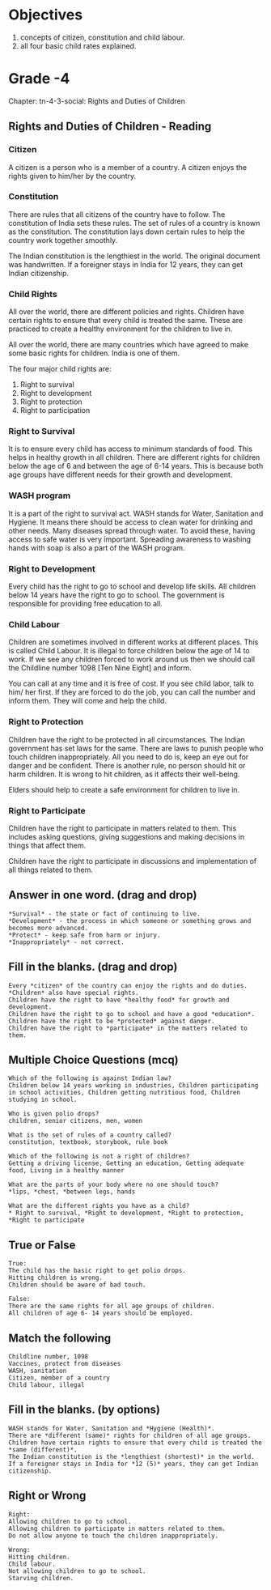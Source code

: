 # Objectives

1. concepts of citizen, constitution and child labour.
2. all four basic child rates explained.

# Grade -4
Chapter: tn-4-3-social: Rights and Duties of Children
## Rights and Duties of Children - Reading

### Citizen
A citizen is a person who is a member of a country. A citizen enjoys the rights given to him/her by the country.

### Constitution
There are rules that all citizens of the country have to follow. The constitution of India sets these rules. The set of rules of a country is known as the constitution. The constitution lays down certain rules to help the country work together smoothly. 

The Indian constitution is the lengthiest in the world. The original document was handwritten. If a foreigner stays in India for 12 years, they can get Indian citizenship.

### Child Rights
All over the world, there are different policies and rights. Children have certain rights to ensure that every child is treated the same. These are practiced to create a healthy environment for the children to live in.

All over the world, there are many countries which have agreed to make some basic rights for children. India is one of them.

The four major child rights are: 
1. Right to survival 
2. Right to development 
3. Right to protection 
4. Right to participation

### Right to Survival
It is to ensure every child has access to minimum standards of food. This helps in healthy growth in all children. There are different rights for children below the age of 6 and between the age of 6-14 years. This is because both age groups have different needs for their growth and development.

###  WASH program
It is a part of the right to survival act. WASH stands for Water, Sanitation and Hygiene. It means there should be access to clean water for drinking and other needs. Many diseases spread through water. To avoid these, having access to safe water is very important. Spreading awareness to washing hands with soap is also a part of the WASH program. 

### Right to Development
Every child has the right to go to school and develop life skills. All children below 14 years have the right to go to school. The government is responsible for providing free education to all. 

### Child Labour
Children are sometimes involved in different works at different places. This is called Child Labour. It is illegal to force children below the age of 14 to work. If we see any children forced to work around us then we should call the Childline number 1098 [Ten Nine Eight] and inform. 

You can call at any time and it is free of cost. If you see child labor, talk to him/ her first. If they are forced to do the job, you can call the number and inform them. They will come and help the child.

### Right to Protection
Children have the right to be protected in all circumstances. The Indian government has set laws for the same. There are laws to punish people who touch children inappropriately. All you need to do is, keep an eye out for danger and be confident. There is another rule, no person should hit or harm children. It is wrong to hit children, as it affects their well-being. 

Elders should help to create a safe environment for children to live in.

### Right to Participate
Children have the right to participate in matters related to them. This includes asking questions, giving suggestions and making decisions in things that affect them.

Children have the right to participate in discussions and implementation of all things related to them.

## Answer in one word. (drag and drop)
```
*Survival* - the state or fact of continuing to live.
*Development* - the process in which someone or something grows and becomes more advanced.
*Protect* - keep safe from harm or injury. 
*Inappropriately* - not correct. 
```
## Fill in the blanks. (drag and drop)
```
Every *citizen* of the country can enjoy the rights and do duties. 
*Children* also have special rights. 
Children have the right to have *healthy food* for growth and development. 
Children have the right to go to school and have a good *education*. 
Children have the right to be *protected* against danger. 
Children have the right to *participate* in the matters related to them.
```
## Multiple Choice Questions (mcq)
```
Which of the following is against Indian law?
Children below 14 years working in industries, Children participating in school activities, Children getting nutritious food, Children studying in school.

Who is given polio drops?
children, senior citizens, men, women 

What is the set of rules of a country called?
constitution, textbook, storybook, rule book   

Which of the following is not a right of children? 
Getting a driving license, Getting an education, Getting adequate food, Living in a healthy manner 

What are the parts of your body where no one should touch?
*lips, *chest, *between legs, hands

What are the different rights you have as a child?
* Right to survival, *Right to development, *Right to protection, *Right to participate 
```
## True or False
```
True:
The child has the basic right to get polio drops.
Hitting children is wrong.
Children should be aware of bad touch.

False:
There are the same rights for all age groups of children.
All children of age 6- 14 years should be employed.
```
## Match the following
```
Childline number, 1098
Vaccines, protect from diseases 
WASH, sanitation 
Citizen, member of a country
Child labour, illegal
```
## Fill in the blanks. (by options)
```
WASH stands for Water, Sanitation and *Hygiene (Health)*.
There are *different (same)* rights for children of all age groups.
Children have certain rights to ensure that every child is treated the *same (different)*. 
The Indian constitution is the *lengthiest (shortest)* in the world. 
If a foreigner stays in India for *12 (5)* years, they can get Indian citizenship.
```
## Right or Wrong
```
Right:
Allowing children to go to school.
Allowing children to participate in matters related to them.
Do not allow anyone to touch the children inappropriately.

Wrong:
Hitting children.
Child labour.
Not allowing children to go to school.
Starving children.
```

